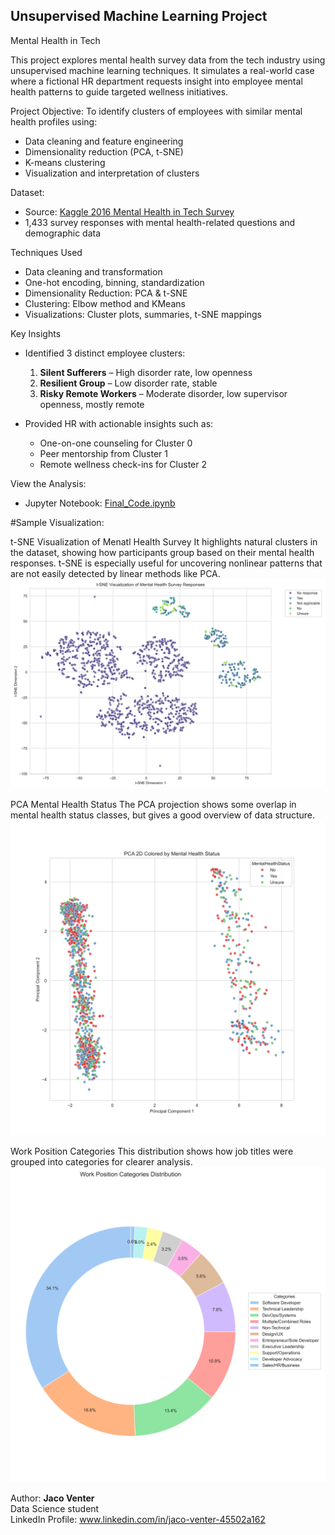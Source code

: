 ## Unsupervised Machine Learning Project
Mental Health in Tech 

This project explores mental health survey data from the tech industry using unsupervised machine learning techniques.
It simulates a real-world case where a fictional HR department requests insight into employee mental health patterns to guide targeted wellness initiatives.

Project Objective:
To identify clusters of employees with similar mental health profiles using:
- Data cleaning and feature engineering
- Dimensionality reduction (PCA, t-SNE)
- K-means clustering
- Visualization and interpretation of clusters

Dataset:
- Source: [Kaggle 2016 Mental Health in Tech Survey](https://www.kaggle.com/osmi/mental-health-in-tech-survey)
- 1,433 survey responses with mental health-related questions and demographic data

Techniques Used
- Data cleaning and transformation
- One-hot encoding, binning, standardization
- Dimensionality Reduction: PCA & t-SNE
- Clustering: Elbow method and KMeans
- Visualizations: Cluster plots, summaries, t-SNE mappings

Key Insights
- Identified 3 distinct employee clusters:
  1. **Silent Sufferers** – High disorder rate, low openness
  2. **Resilient Group** – Low disorder rate, stable
  3. **Risky Remote Workers** – Moderate disorder, low supervisor openness, mostly remote

- Provided HR with actionable insights such as:
  - One-on-one counseling for Cluster 0
  - Peer mentorship from Cluster 1
  - Remote wellness check-ins for Cluster 2
 
View the Analysis:
- Jupyter Notebook: [Final_Code.ipynb](https://github.com/Jacobventer/Mental-Health-in-Technology/blob/main/Final%20Code.ipynb)



#Sample Visualization:

t-SNE Visualization of Menatl Health Survey
It highlights natural clusters in the dataset, showing how participants group based on their mental health responses. t-SNE is especially useful for uncovering nonlinear patterns that are not easily detected by linear methods like PCA.
![t-SNE Visualization of mental health survey)](https://github.com/Jacobventer/Mental-Health-in-Technology/blob/main/Figures/t-SNE%20Visualization%20of%20Mental%20Health%20Survey%20Responses.png)


PCA Mental Health Status
The PCA projection shows some overlap in mental health status classes, but gives a good overview of data structure.
![PCA Mental Health Status](https://github.com/Jacobventer/Mental-Health-in-Technology/blob/main/Figures/PCA%20Mental%20HEalth%20Status.png)


Work Position Categories
This distribution shows how job titles were grouped into categories for clearer analysis.
![Work Position Categories](https://github.com/Jacobventer/Mental-Health-in-Technology/blob/main/Figures/Work%20Position%20Categories%20Distribution.png)

Author:
**Jaco Venter**  
Data Science student  
LinkedIn Profile: www.linkedin.com/in/jaco-venter-45502a162


